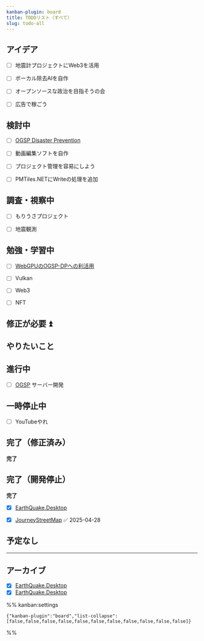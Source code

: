 ```yaml
---
kanban-plugin: board
title: TODOリスト（すべて）
slug: todo-all
---
```


## アイデア

- [ ] 地震計プロジェクトにWeb3を活用
- [ ] ボーカル除去AIを自作
- [ ] オープンソースな政治を目指そうの会
- [ ] 広告で稼ごう


## 検討中

- [ ] [OGSP Disaster Prevention](okayugroup/OGSP/application/disaster-prevention/OGSP%20Disaster%20Prevention.md)
- [ ] 動画編集ソフトを自作
- [ ] プロジェクト管理を容易にしよう
- [ ] PMTiles.NETにWriteの処理を追加


## 調査・視察中

- [ ] もりうさプロジェクト
- [ ] 地震観測


## 勉強・学習中

- [ ] [WebGPUのOGSP-DPへの利活用](../okayugroup/OGSP/previous/WebGPUのOGSP-DPへの利活用.md)
- [ ] Vulkan
- [ ] Web3
- [ ] NFT


## 修正が必要 ⏫



## やりたいこと



## 進行中

- [ ] [OGSP](../okayugroup/OGSP/OGSP.md) サーバー開発


## 一時停止中

- [ ] YouTubeやれ


## 完了（修正済み）

**完了**


## 完了（開発停止）

**完了**
- [x] [EarthQuake.Desktop](../okayugroup/OGSP/previous/EarthQuake/_index.md)
- [x] [JourneyStreetMap](develop/projects/JourneyStreetMap/JourneyStreetMap.md) ✅ 2025-04-28


## 予定なし



***

## アーカイブ

- [x] [EarthQuake.Desktop](../okayugroup/OGSP/previous/EarthQuake/_index.md)
- [x] [EarthQuake.Desktop](../okayugroup/OGSP/previous/EarthQuake/_index.md)

%% kanban:settings
```
{"kanban-plugin":"board","list-collapse":[false,false,false,false,false,false,false,false,false,false,false]}
```
%%